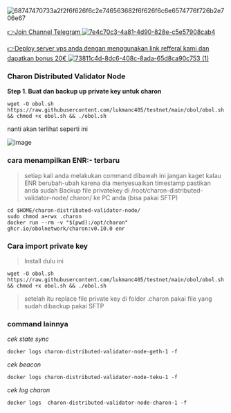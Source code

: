
![68747470733a2f2f6f626f6c2e746563682f6f626f6c6e6574776f726b2e706e67](https://user-images.githubusercontent.com/48665887/180147974-1e7afb58-4996-4ea3-8d81-69d39d2bb07d.png)


[👉Join Channel Telegram ![7e4c70c3-4a81-4d90-828e-c5e57908cab4](https://user-images.githubusercontent.com/48665887/179027908-18257283-eca3-42f8-980c-491f4307ee0c.png)](https://t.me/detective_gems)


[👉Deploy server vps anda dengan menggunakan link refferal kami dan dapatkan bonus 20€ ![73811c4d-8dc6-408c-8ada-65d8ca90c753 (1)](https://user-images.githubusercontent.com/48665887/179025989-29a5e7f2-9e4e-4906-99b6-fdc3675f1747.png)](https://hetzner.cloud/?ref=Z8fHigYuskgS)

### Charon Distributed Validator Node

**Step 1. Buat dan backup up private key untuk charon**

```
wget -O obol.sh https://raw.githubusercontent.com/lukmanc405/testnet/main/obol/obol.sh && chmod +x obol.sh && ./obol.sh
```

nanti akan terlihat seperti ini 

![image](https://user-images.githubusercontent.com/48665887/180239172-6128ce17-906f-48b2-81cb-099aaf05487d.png)

### cara menampilkan ENR:- terbaru
>setiap kali anda melakukan command dibawah ini jangan kaget kalau ENR berubah-ubah karena dia menyesuaikan timestamp
>pastikan anda sudah Backup file privatekey di /root/charon-distributed-validator-node/.charon/ ke PC anda (bisa pakai SFTP)


```
cd $HOME/charon-distributed-validator-node/
sudo chmod a+rwx .charon
docker run --rm -v "$(pwd):/opt/charon" ghcr.io/obolnetwork/charon:v0.10.0 enr
```

### Cara import private key

>Install dulu ini

```
wget -O obol.sh https://raw.githubusercontent.com/lukmanc405/testnet/main/obol/obol.sh && chmod +x obol.sh && ./obol.sh
```

>setelah itu replace file private key di folder .charon pakai file yang sudah dibackup pakai SFTP

### command lainnya

*cek state sync*

```
docker logs charon-distributed-validator-node-geth-1 -f
```

*cek beacon*

```
docker logs charon-distributed-validator-node-teku-1 -f
```

*cek log charon*

```
docker logs  charon-distributed-validator-node-charon-1 -f
```
